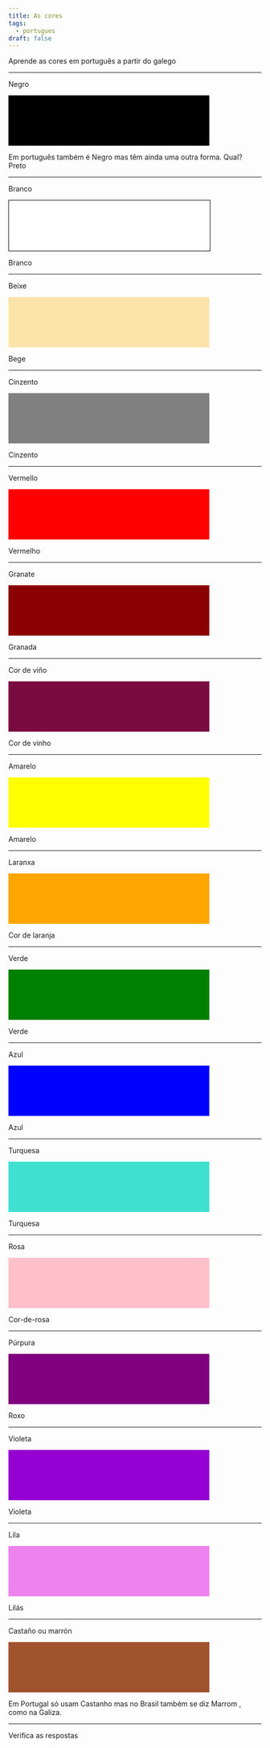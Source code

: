 ```yaml
---
title: As cores
tags:
  - portugues
draft: false
---
```

Aprende as cores em português a partir do galego 


---


Negro 

<div style="height:100px;max-width:400px;background:black;"></div>

Em português também é <e-answer> Negro </e-answer> mas têm ainda uma outra forma. Qual? <e-answer> Preto </e-answer>




---




Branco 

<div style="height:100px;max-width:400px;background:white;border:solid black 1px;"></div>

<e-answer> Branco </e-answer>




---




Beixe 

<div style="height:100px;max-width:400px;background:#fce3a9;"></div>

<e-answer> Bege </e-answer>




---




Cinzento

<div style="height:100px;max-width:400px;background:grey;"></div>

<e-answer> Cinzento </e-answer>




---




Vermello

<div style="height:100px;max-width:400px;background:red;"></div>

<e-answer> Vermelho </e-answer>




---




Granate 

<div style="height:100px;max-width:400px;background:darkred;"></div>

<e-answer> Granada </e-answer>




---




Cor de viño

<div style="height:100px;max-width:400px;background:#7a0b41;"></div>

<e-answer> Cor </e-answer> <e-answer> de </e-answer> <e-answer> vinho </e-answer>



---




Amarelo

<div style="height:100px;max-width:400px;background:yellow;"></div>

<e-answer> Amarelo </answer>




---




Laranxa

<div style="height:100px;max-width:400px;background:orange;"></div>

<e-answer> Cor </e-answer> <e-answer> de </e-answer> <e-answer> laranja </e-answer>




---




Verde

<div style="height:100px;max-width:400px;background:green;"></div>

<e-answer> Verde </answer>




---




Azul

<div style="height:100px;max-width:400px;background:blue;"></div>

<e-answer> Azul </answer>




---




Turquesa 

<div style="height:100px;max-width:400px;background:turquoise;"></div>

<e-answer> Turquesa </answer>




---




Rosa 

<div style="height:100px;max-width:400px;background:pink;"></div>

<e-answer> Cor-de-rosa </answer>

---




Púrpura 

<div style="height:100px;max-width:400px;background:purple;"></div>

<e-answer> Roxo </answer>




---




Violeta

<div style="height:100px;max-width:400px;background:darkviolet;"></div>

<e-answer> Violeta </e-answer>

---



Lila


<div style="height:100px;max-width:400px;background:violet;"></div>

<e-answer> Lilás </e-answer>

---

Castaño ou marrón


<div style="height:100px;max-width:400px;background:sienna;"></div>

Em Portugal só usam <e-answer> Castanho </e-answer> mas no Brasil também se diz <e-answer> Marrom </e-answer>, como na Galiza.

---
<e-validate>Verifica as respostas</e-validate>